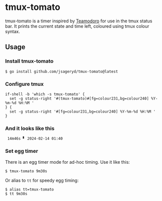# tmux-tomato

tmux-tomato is a timer inspired by [Teamodoro](https://www.teamodoro.com/) for
use in the tmux status bar. It prints the current state and time left, coloured
using tmux colour syntax.

## Usage

### Install tmux-tomato

```
$ go install github.com/jsageryd/tmux-tomato@latest
```

### Configure tmux

```tmux
if-shell -b 'which -s tmux-tomato' {
  set -g status-right '#(tmux-tomato)#[fg=colour231,bg=colour240] %Y-%m-%d %H:%M '
} {
  set -g status-right '#[fg=colour231,bg=colour240] %Y-%m-%d %H:%M '
}
```

### And it looks like this

```
 14m46s ▘ 2024-02-14 01:40
```

### Set egg timer

There is an egg timer mode for ad-hoc timing. Use it like this:

```
$ tmux-tomato 9m30s
```

Or alias to `tt` for speedy egg timing:

```
$ alias tt=tmux-tomato
$ tt 9m30s
```
